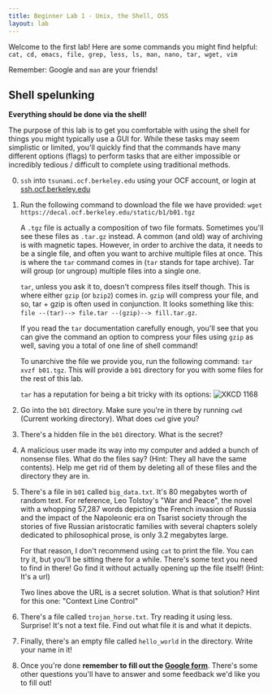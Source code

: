 ```yaml
---
title: Beginner Lab 1 - Unix, the Shell, OSS
layout: lab
---
```


Welcome to the first lab! Here are some commands you might find helpful:
`cat, cd, emacs, file, grep, less, ls, man, nano, tar, wget, vim`

Remember: Google and `man` are your friends!

## Shell spelunking
**Everything should be done via the shell!**

The purpose of this lab is to get you comfortable with using the shell for
things you might typically use a GUI for. While these tasks may seem simplistic
or limited, you'll quickly find that the commands have many different options
(flags) to perform tasks that are either impossible or incredibly tedious /
difficult to complete using traditional methods.

0. `ssh` into `tsunami.ocf.berkeley.edu` using your OCF account, or login at
   [ssh.ocf.berkeley.edu](https://ssh.ocf.berkeley.edu)

1. Run the following command to download the file we have provided:
   `wget https://decal.ocf.berkeley.edu/static/b1/b01.tgz`

   A `.tgz` file is actually a composition of two file formats. Sometimes
   you'll see these files as `.tar.gz` instead. A common (and old) way of
   archiving is with magnetic tapes. However, in order to archive the data, it
   needs to be a single file, and often you want to archive multiple files at
   once. This is where the `tar` command comes in (`tar` stands for tape
   archive). Tar will group (or ungroup) multiple files into a single one.

   `tar`, unless you ask it to, doesn't compress files itself though. This is
   where either `gzip` (or `bzip2`) comes in. `gzip` will compress your file,
   and so, tar + gzip is often used in conjunction. It looks something like
   this: `file --(tar)--> file.tar --(gzip)--> fill.tar.gz`.

   If you read the `tar` documentation carefully enough, you'll see that you
   can give the command an option to compress your files using `gzip` as well,
   saving you a total of one line of shell command!

   To unarchive the file we provide you, run the following command:
   `tar xvzf b01.tgz`. This will provide a `b01` directory for you with some
   files for the rest of this lab.

   `tar` has a reputation for being a bit tricky with its options:
   ![XKCD 1168](https://imgs.xkcd.com/comics/tar.png)

2. Go into the `b01` directory. Make sure you're in there by running `cwd`
   (Current working directory). What does `cwd` give you?

3. There's a hidden file in the `b01` directory. What is the secret?

4. A malicious user made its way into my computer and added a bunch of nonsense
   files. What do the files say? (Hint: They all have the same contents). Help
   me get rid of them by deleting all of these files and the directory they are
   in.

5. There's a file in `b01` called `big_data.txt`. It's 80 megabytes worth of
   random text. For reference, Leo Tolstoy's "War and Peace", the novel with a
   whopping 57,287 words depicting the French invasion of Russia and the impact
   of the Napoleonic era on Tsarist society through the stories of five Russian
   aristocratic families with several chapters solely dedicated to
   philosophical prose, is only 3.2 megabytes large.
    
   For that reason, I don't recommend using `cat` to print the file. You can
   try it, but you'll be sitting there for a while. There's some text you need
   to find in there! Go find it without actually opening up the file itself! 
   (Hint: It's a url)

   Two lines above the URL is a secret solution. What is that solution?
   Hint for this one: "Context Line Control"

6. There's a file called `trojan_horse.txt`. Try reading it using less. 
   Surprise! It's not a text file.  Find out what file it is and what it depicts.

7. Finally, there's an empty file called `hello_world` in the directory. Write
   your name in it!

8. Once you're done **remember to fill out the [Google
   form](https://goo.gl/forms/H7odCjvpDYslkvSb2)**. There's some other questions
   you'll have to answer and some feedback we'd like you to fill out!

